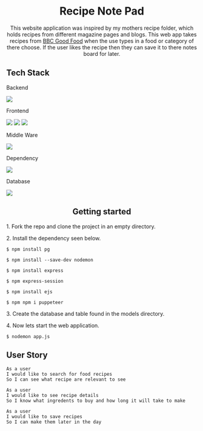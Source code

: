 <h1 align="center">Recipe Note Pad</h1>  

<p align="center">This website application was inspired by my mothers recipe folder, which holds recipes from different magazine pages and blogs. This web app takes recipes from <a href="https://www.bbcgoodfood.com/">BBC Good Food</a> when the use types in a food or category of there choose. If the user likes the recipe then they can save it to there notes board for later.</p>  

<h2>Tech Stack</h2> 

<p>Backend</p>  

<img src="https://img.shields.io/badge/-node-black?logo=node.js&logoColor=green">

<p>Frontend</p>

<img src="https://img.shields.io/badge/-HTML5-black?logo=HTML5&logoColor=orange"> <img src="https://img.shields.io/badge/-CSS3-black?logo=CSS3&logoColor=blue"> <img src="https://img.shields.io/badge/-ejs-black?logo=ejs&logoColor=red">

<p>Middle Ware</p> 

<img src="https://img.shields.io/badge/-express-black?logo=express&logoColor=white"> 

<p>Dependency</p> 

<img src="https://img.shields.io/badge/-puppeteer-black?logo=puppeteer&logoColor=lightblue"> 

<p>Database</p> 

<img src="https://img.shields.io/badge/-postgreSQL-black?logo=postgreSQL&logoColor=lightgrey">

<h2 align="center">Getting started</h2>  

<p>1. Fork the repo and clone the project in an empty directory.</p>

<p>2. Install the dependency seen below.</p> 

``` 
$ npm install pg 
``` 
``` 
$ npm install --save-dev nodemon
```  
``` 
$ npm install express
``` 
``` 
$ npm express-session
``` 
```
$ npm install ejs
``` 
``` 
$ npm npm i puppeteer
```  

<p>3. Create the database and table found in the models directory.</p>

<p>4. Now lets start the web application.</p>  

``` 
$ nodemon app.js 
```  

<h2>User Story</h2> 

``` 
As a user 
I would like to search for food recipes 
So I can see what recipe are relevant to see
``` 

``` 
As a user 
I would like to see recipe details 
So I know what ingredents to buy and how long it will take to make 
``` 

```
As a user 
I would like to save recipes 
So I can make them later in the day
``` 


